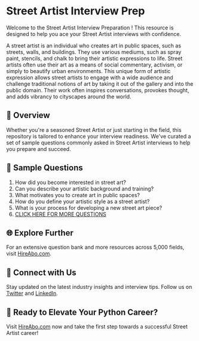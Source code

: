 # Street Artist Interview Prep

Welcome to the Street Artist Interview Preparation ! This resource is designed to help you ace your Street Artist interviews with confidence.

A street artist is an individual who creates art in public spaces, such as streets, walls, and buildings. They use various mediums, such as spray paint, stencils, and chalk to bring their artistic expressions to life. Street artists often use their art as a means of social commentary, activism, or simply to beautify urban environments. This unique form of artistic expression allows street artists to engage with a wide audience and challenge traditional notions of art by taking it out of the gallery and into the public domain. Their work often inspires conversations, provokes thought, and adds vibrancy to cityscapes around the world.

## 🚀 Overview

Whether you're a seasoned Street Artist or just starting in the field, this repository is tailored to enhance your interview readiness. We've curated a set of sample questions commonly asked in Street Artist interviews to help you prepare and succeed.

## 📝 Sample Questions

1. How did you become interested in street art?
2. Can you describe your artistic background and training?
3. What motivates you to create art in public spaces?
4. How do you define your artistic style as a street artist?
5. What is your process for developing a new street art piece?
6. [CLICK HERE FOR MORE QUESTIONS](https://hireabo.com/job/6_4_27/Street%20Artist)

## 🌐 Explore Further

For an extensive question bank and more resources across 5,000 fields, visit [HireAbo.com](https://www.hireabo.com).

## 📱 Connect with Us

Stay updated on the latest industry insights and interview tips. Follow us on [Twitter](https://twitter.com/hireabo) and [LinkedIn](https://www.linkedin.com/in/hire-abo-3609972a8/).

## 🚀 Ready to Elevate Your Python Career?

Visit [HireAbo.com](https://www.hireabo.com) now and take the first step towards a successful Street Artist career!